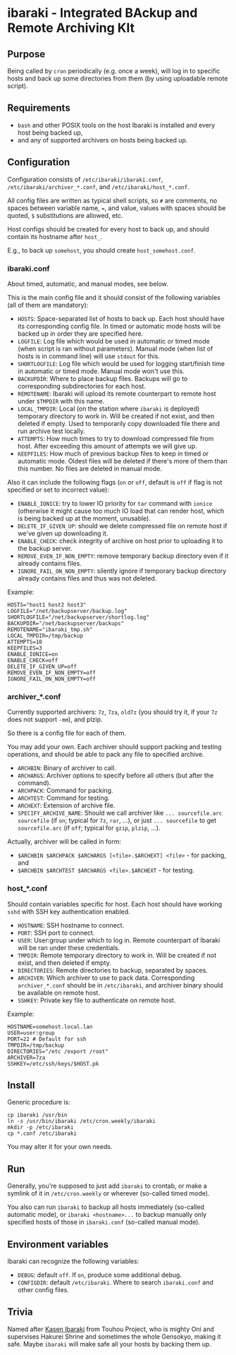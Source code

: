 # ibaraki - Integrated BAckup and Remote Archiving KIt

## Purpose

Being called by `cron` periodically (e.g. once a week), will log in to specific hosts and back up some directories from them (by using uploadable remote script).

## Requirements

* `bash` and other POSIX tools on the host Ibaraki is installed and every host being backed up,
* and any of supported archivers on hosts being backed up.

## Configuration

Configuration consists of `/etc/ibaraki/ibaraki.conf`, `/etc/ibaraki/archiver_*.conf`, and `/etc/ibaraki/host_*.conf`.

All config files are written as typical shell scripts, so `#` are comments, no spaces between variable name, `=`, and value, values with spaces should be quoted, `$` substitutions are allowed, etc.

Host configs should be created for every host to back up, and should contain its hostname after `host_`.

E.g., to back up `somehost`, you should create `host_somehost.conf`.

### ibaraki.conf

About timed, automatic, and manual modes, see below.

This is the main config file and it should consist of the following variables (all of them are mandatory):

* `HOSTS`: Space-separated list of hosts to back up. Each host should have its corresponding config file. In timed or automatic mode hosts will be backed up in order they are specified here.
* `LOGFILE`: Log file which would be used in automatic or timed mode (when script is ran without parameters). Manual mode (when list of hosts is in command line) will use `stdout` for this.
* `SHORTLOGFILE`: Log file which would be used for logging start/finish time in automatic or timed mode. Manual mode won't use this.
* `BACKUPDIR`: Where to place backup files. Backups will go to corresponding subdirectories for each host.
* `REMOTENAME`: Ibaraki will upload its remote counterpart to remote host under `$TMPDIR` with this name.
* `LOCAL_TMPDIR`: Local (on the station where `ibaraki` is deployed) temporary directory to work in. Will be created if not exist, and then deleted if empty. Used to temporarily copy downloaded file there and run archive test locally.
* `ATTEMPTS`: How much times to try to download compressed file from host. After exceeding this amount of attempts we will give up.
* `KEEPFILES`: How much of previous backup files to keep in timed or automatic mode. Oldest files will be deleted if there's more of them than this number. No files are deleted in manual mode.

Also it can include the following flags (`on` or `off`, default is `off` if flag is not specified or set to incorrect value):

* `ENABLE_IONICE`: try to lower IO priority for `tar` command with `ionice` (otherwise it might cause too much IO load that can render host, which is being backed up at the moment, unusable).
* `DELETE_IF_GIVEN_UP`: should we delete compressed file on remote host if we've given up downloading it.
* `ENABLE_CHECK`: check integrity of archive on host prior to uploading it to the backup server.
* `REMOVE_EVEN_IF_NON_EMPTY`: remove temporary backup directory even if it already contains files.
* `IGNORE_FAIL_ON_NON_EMPTY`: silently ignore if temporary backup directory already contains files and thus was not deleted.

Example:

```
HOSTS="host1 host2 host3"
LOGFILE="/net/backupserver/backup.log"
SHORTLOGFILE="/net/backupserver/shortlog.log"
BACKUPDIR="/net/backupserver/backups"
REMOTENAME="ibaraki_tmp.sh"
LOCAL_TMPDIR=/tmp/backup
ATTEMPTS=10
KEEPFILES=3
ENABLE_IONICE=on
ENABLE_CHECK=off
DELETE_IF_GIVEN_UP=off
REMOVE_EVEN_IF_NON_EMPTY=off
IGNORE_FAIL_ON_NON_EMPTY=off
```

### archiver_*.conf

Currently supported archivers: `7z`, `7za`, `old7z` (you should try it, if your `7z` does not support `-mm`), and plzip.

So there is a config file for each of them.

You may add your own. Each archiver should support packing and testing operations, and should be able to pack any file to specified archive.

* `ARCHBIN`: Binary of archiver to call.
* `ARCHARGS`: Archiver options to specify before all others (but after the command).
* `ARCHPACK`: Command for packing.
* `ARCHTEST`: Command for testing.
* `ARCHEXT`: Extension of archive file.
* `SPECIFY_ARCHIVE_NAME`: Should we call archiver like `... sourcefile.arc sourcefile` (if `on`; typical for `7z`, `rar`, ...), or just `... sourcefile` to get `sourcefile.arc` (if `off`; typical for `gzip`, `plzip`, ...).

Actually, archiver will be called in form:

* `$ARCHBIN $ARCHPACK $ARCHARGS [<file>.$ARCHEXT] <file>` - for packing, and
* `$ARCHBIN $ARCHTEST $ARCHARGS <file>.$ARCHEXT` - for testing.

### host_*.conf

Should contain variables specific for host. Each host should have working `sshd` with SSH key authentication enabled.

* `HOSTNAME`: SSH hostname to connect.
* `PORT`: SSH port to connect.
* `USER`: User:group under which to log in. Remote counterpart of Ibaraki will be ran under these credentials.
* `TMPDIR`: Remote temporary directory to work in. Will be created if not exist, and then deleted if empty.
* `DIRECTORIES`: Remote directories to backup, separated by spaces.
* `ARCHIVER`: Which archiver to use to pack data. Corresponding `archiver_*.conf` should be in `/etc/ibaraki`, and archiver binary should be available on remote host.
* `SSHKEY`: Private key file to authenticate on remote host.

Example:

```
HOSTNAME=somehost.local.lan
USER=user:group
PORT=22 # Default for ssh
TMPDIR=/tmp/backup
DIRECTORIES="/etc /export /root"
ARCHIVER=7za
SSHKEY=/etc/ssh/keys/$HOST.pk
```

## Install

Generic procedure is:

```
cp ibaraki /usr/bin
ln -s /usr/bin/ibaraki /etc/cron.weekly/ibaraki
mkdir -p /etc/ibaraki
cp *.conf /etc/ibaraki
```

You may alter it for your own needs.

## Run

Generally, you're supposed to just add `ibaraki` to crontab, or make a symlink of it in `/etc/cron.weekly` or wherever (so-called timed mode).

You also can run `ibaraki` to backup all hosts immediately (so-called automatic mode), or `ibaraki <hostname>...` to backup manually only specified hosts of those in `ibaraki.conf` (so-called manual mode).

## Environment variables

Ibaraki can recognize the following variables:

* `DEBUG`: default `off`. If `on`, produce some additional debug.
* `CONFIGDIR`: default `/etc/ibaraki`. Where to search `ibaraki.conf` and other config files.

## Trivia

Named after [Kasen Ibaraki](https://en.touhouwiki.net/wiki/Kasen_Ibaraki) from Touhou Project, who is mighty Oni and supervises Hakurei Shrine and sometimes the whole Gensokyo, making it safe. Maybe `ibaraki` will make safe all your hosts by backing them up.
